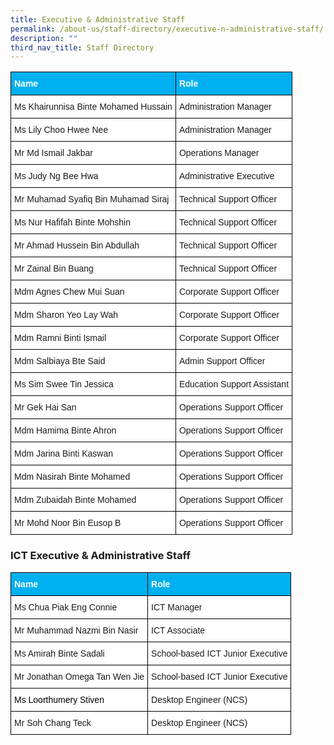 ```yaml
---
title: Executive & Administrative Staff
permalink: /about-us/staff-directory/executive-n-administrative-staff/
description: ""
third_nav_title: Staff Directory
---
```

<style type="text/css">
.tg  {border-collapse:collapse;border-spacing:0;}
.tg td{border-color:black;border-style:solid;border-width:1px;font-family:Arial, sans-serif;font-size:14px;
  overflow:hidden;padding:10px 5px;word-break:normal;}
.tg th{border-color:black;border-style:solid;border-width:1px;font-family:Arial, sans-serif;font-size:14px;
  font-weight:normal;overflow:hidden;padding:10px 5px;word-break:normal;}
.tg .tg-figz{background-color:#00B0F0;color:#FFF;font-weight:bold;text-align:left;vertical-align:top}
.tg .tg-ktyi{background-color:#FFF;text-align:left;vertical-align:top}
</style>
<table class="tg">
<thead>
  <tr>
    <th class="tg-figz"><span style="color:white">Name</span></th>
    <th class="tg-figz"><span style="color:white">Role</span></th>
  </tr>
</thead>
<tbody>
  <tr>
    <td class="tg-ktyi">Ms Khairunnisa Binte Mohamed Hussain</td>
    <td class="tg-ktyi">Administration Manager</td>
  </tr>
  <tr>
    <td class="tg-ktyi">Ms Lily Choo Hwee Nee</td>
    <td class="tg-ktyi">Administration Manager</td>
  </tr>
  <tr>
    <td class="tg-ktyi">Mr Md Ismail Jakbar</td>
    <td class="tg-ktyi">Operations Manager</td>
  </tr>
  <tr>
    <td class="tg-ktyi">Ms Judy Ng Bee Hwa</td>
    <td class="tg-ktyi">Administrative Executive</td>
  </tr>
  <tr>
    <td class="tg-ktyi">Mr Muhamad Syafiq Bin Muhamad Siraj</td>
    <td class="tg-ktyi">Technical Support Officer</td>
  </tr>
  <tr>
    <td class="tg-ktyi">Ms Nur Hafifah Binte Mohshin</td>
    <td class="tg-ktyi">Technical Support Officer</td>
  </tr>
  <tr>
    <td class="tg-ktyi">Mr Ahmad Hussein Bin Abdullah</td>
    <td class="tg-ktyi">Technical Support Officer</td>
  </tr>
  <tr>
    <td class="tg-ktyi">Mr Zainal Bin Buang</td>
    <td class="tg-ktyi">Technical Support Officer</td>
  </tr>
  <tr>
    <td class="tg-ktyi">Mdm Agnes Chew Mui Suan</td>
    <td class="tg-ktyi">Corporate Support Officer</td>
  </tr>
  <tr>
    <td class="tg-ktyi">Mdm Sharon Yeo Lay Wah</td>
    <td class="tg-ktyi">Corporate Support Officer</td>
  </tr>
  <tr>
    <td class="tg-ktyi">Mdm Ramni Binti Ismail</td>
    <td class="tg-ktyi">Corporate Support Officer</td>
  </tr>
  <tr>
    <td class="tg-ktyi">Mdm Salbiaya Bte Said</td>
    <td class="tg-ktyi">Admin Support Officer</td>
  </tr>
  <tr>
    <td class="tg-ktyi">Ms Sim Swee Tin Jessica</td>
    <td class="tg-ktyi">Education Support Assistant</td>
  </tr>
  <tr>
    <td class="tg-ktyi">Mr Gek Hai San</td>
    <td class="tg-ktyi">Operations Support Officer</td>
  </tr>
  <tr>
    <td class="tg-ktyi">Mdm Hamima Binte Ahron</td>
    <td class="tg-ktyi">Operations Support Officer</td>
  </tr>
  <tr>
    <td class="tg-ktyi">Mdm Jarina Binti Kaswan</td>
    <td class="tg-ktyi">Operations Support Officer</td>
  </tr>
  <tr>
    <td class="tg-ktyi">Mdm Nasirah Binte Mohamed</td>
    <td class="tg-ktyi">Operations Support Officer</td>
  </tr>
  <tr>
    <td class="tg-ktyi">Mdm Zubaidah Binte Mohamed</td>
    <td class="tg-ktyi">Operations Support Officer</td>
  </tr>
  <tr>
    <td class="tg-ktyi">Mr Mohd Noor Bin Eusop B</td>
    <td class="tg-ktyi">Operations Support Officer</td>
  </tr>
</tbody>
</table>

<h3>ICT Executive & Administrative Staff</h3>

<style type="text/css">
.tg  {border-collapse:collapse;border-spacing:0;}
.tg td{border-color:black;border-style:solid;border-width:1px;font-family:Arial, sans-serif;font-size:14px;
  overflow:hidden;padding:10px 5px;word-break:normal;}
.tg th{border-color:black;border-style:solid;border-width:1px;font-family:Arial, sans-serif;font-size:14px;
  font-weight:normal;overflow:hidden;padding:10px 5px;word-break:normal;}
.tg .tg-figz{background-color:#00B0F0;color:#FFF;font-weight:bold;text-align:left;vertical-align:top}
.tg .tg-ktyi{background-color:#FFF;text-align:left;vertical-align:top}
</style>
<table class="tg">
<thead>
  <tr>
    <th class="tg-figz"><span style="color:white">Name</span></th>
    <th class="tg-figz"><span style="color:white">Role</span></th>
  </tr>
</thead>
<tbody>
  <tr>
    <td class="tg-ktyi">Ms Chua Piak Eng Connie</td>
    <td class="tg-ktyi">ICT Manager</td>
  </tr>
  <tr>
    <td class="tg-ktyi">Mr Muhammad Nazmi Bin Nasir</td>
    <td class="tg-ktyi">ICT Associate</td>
  </tr>
  <tr>
    <td class="tg-ktyi">Ms Amirah Binte Sadali</td>
    <td class="tg-ktyi">School-based ICT Junior Executive</td>
  </tr>
  <tr>
    <td class="tg-ktyi">Mr Jonathan Omega Tan Wen Jie</td>
    <td class="tg-ktyi">School-based ICT Junior Executive</td>
  </tr>
  <tr>
    <td class="tg-ktyi"><span style="color:#000">Ms Loorthumery Stiven</span></td>
    <td class="tg-ktyi">Desktop Engineer (NCS) </td>
  </tr>
  <tr>
    <td class="tg-ktyi">Mr Soh Chang Teck</td>
    <td class="tg-ktyi">Desktop Engineer (NCS)</td>
  </tr>
</tbody>
</table>